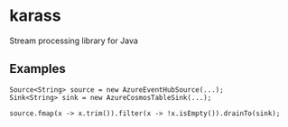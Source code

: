 # karass
Stream processing library for Java

## Examples

    Source<String> source = new AzureEventHubSource(...);
    Sink<String> sink = new AzureCosmosTableSink(...);

    source.fmap(x -> x.trim()).filter(x -> !x.isEmpty()).drainTo(sink);


